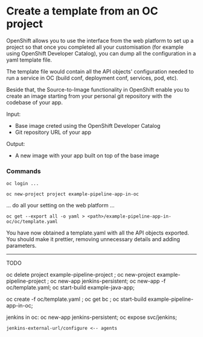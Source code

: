 # Create a template from an OC project  

OpenShift allows you to use the interface from the web platform to set up a project so that 
once you completed all your customisation (for example using OpenShift Developer Catalog),
you can dump all the configuration in a yaml template file.

The template file would contain all the API objects' configuration needed to run a service 
in OC (build conf, deployment conf, services, pod, etc).

Beside that, the Source-to-Image functionality in OpenShift enable you to create an image
starting from your personal git repository with the codebase of your app.

Input: 
- Base image creted using the OpenShift Developer Catalog
- Git repository URL of your app 

Output:
- A new image with your app built on top of the base image

### Commands

`oc login ...`

`oc new-project project example-pipeline-app-in-oc`

... do all your setting on the web platform ...

`oc get --export all -o yaml > <path>/example-pipeline-app-in-oc/oc/template.yaml`

You have now obtained a template.yaml with all the API objects exported. You should 
make it prettier, removing unnecessary details and adding parameters.



----------
TODO

oc delete project example-pipeline-project ;
oc new-project example-pipeline-project ;
oc new-app jenkins-persistent; 
oc new-app -f oc/template.yaml;
oc start-build example-java-app;


oc create -f oc/template.yaml ;
oc get bc ;
oc start-build example-pipeline-app-in-oc;



jenkins in oc: 
    oc new-app jenkins-persistent; 
    oc expose svc/jenkins;
    
    jenkins-external-url/configure <-- agents
